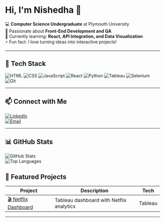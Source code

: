 # Hi, I'm Nishedha 👋  

💻 **Computer Science Undergraduate** at Plymouth University  
🎯 Passionate about **Front-End Development and QA**  
🌱 Currently learning: **React, API Integration, and Data Visualization**  
⚡ Fun fact: I love turning ideas into interactive projects!

---

## 🚀 Tech Stack  
![HTML](https://img.shields.io/badge/-HTML5-E34F26?logo=html5&logoColor=white)
![CSS](https://img.shields.io/badge/-CSS3-1572B6?logo=css3&logoColor=white)
![JavaScript](https://img.shields.io/badge/-JavaScript-F7DF1E?logo=javascript&logoColor=black)
![React](https://img.shields.io/badge/-React-61DAFB?logo=react&logoColor=black)
![Python](https://img.shields.io/badge/-Python-3776AB?logo=python&logoColor=white)
![Tableau](https://img.shields.io/badge/-Tableau-E97627?logo=tableau&logoColor=white)
![Selenium](https://img.shields.io/badge/-Selenium-43B02A?logo=selenium&logoColor=white)
![Git](https://img.shields.io/badge/-Git-F05032?logo=git&logoColor=white)

---

## 📫 Connect with Me  
[![LinkedIn](https://img.shields.io/badge/-LinkedIn-0A66C2?logo=linkedin&logoColor=white)](https://www.linkedin.com/in/nishedha-liyanage?lipi=urn%3Ali%3Apage%3Ad_flagship3_profile_view_base_contact_details%3Bo%2F0DauD2RFqej2FrFEdSew%3D%3D)  
[![Email](https://img.shields.io/badge/-Email-D14836?logo=gmail&logoColor=white)](mailto:nishedhaliyanage@gmail.com)  

---

## 📊 GitHub Stats  
![GitHub Stats](https://github-readme-stats.vercel.app/api?username=nishedhak26&show_icons=true&theme=tokyonight)  
![Top Languages](https://github-readme-stats.vercel.app/api/top-langs/?username=nishedhak26&layout=compact&theme=tokyonight)  


## 📂 Featured Projects  

| Project | Description | Tech |
|---------|-------------|------|
| [🎬 Netflix Dashboard](https://github.com/nishedhak26/Netflix-Dashboard-) | Tableau dashboard with Netflix analytics | Tableau |


---

